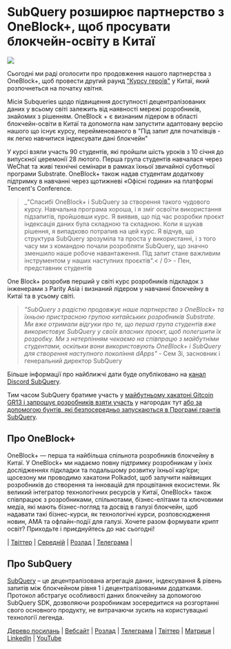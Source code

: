 # SubQuery розширює партнерство з OneBlock+, щоб просувати блокчейн-освіту в Китаї

![](https://miro.medium.com/max/1400/0*vr-DzLokDkkiY4ss)

Сьогодні ми раді оголосити про продовження нашого партнерства з OneBlock+, щоб провести другий раунд ["Курсу героїв"](https://doc.subquery.network/academy/herocourse/) у Китаї, який розпочнеться на початку квітня.

Місія Subqueries щодо підвищення доступності децентралізованих даних у всьому світі залежить від наявності мережі розробників, знайомих з рішенням. OneBlock + є визнаним лідером в області блокчейн-освіти в Китаї та допомогла нам запустити адаптовану версію нашого що існує курсу, перейменованого в "Під запит для початківців - як легко навчитися індексувати дані блокчейн"

У курсі взяли участь 90 студентів, які пройшли шість уроків з 10 січня до випускної церемонії 28 лютого. Перша група студентів навчалася через WeChat та живі технічні семінари в рамках їхньої звичайної суботньої програми Substrate. OneBlock+ також надав студентам додаткову підтримку в навчанні через щотижневі «Офісні години» на платформі Tencent's Conference.

> _"Спасибі OneBlock+ і SubQuery за створення такого чудового курсу. Навчальна програма хороша, і я зміг освоїти використання підзапитів, пройшовши курс. Я виявив, що під час розробки проєкт індексація даних була складною та складною. Коли я шукав рішення, я випадково потрапив на цей курс. Я відчув, що структура SubQuery зрозуміла та проста у використанні, і з того часу ми з командою почали розробляти SubQuery, що значно зменшило наше робоче навантаження. Під запит стане важливим інструментом у наших наступних проєктів".< / 0> - Пен, представник студентів</p> </blockquote> 
> 
> One Block+ розробив перший у світі курс розробників підкладок з інженерами з Parity Asia і визнаний лідером у навчанні блокчейну в Китаї та в усьому світі.
> 
> > _"SubQuery з радістю продовжує наше партнерство з OneBlock+ та їхньою пристрасною групою китайських розробників Substrate. Ми вже отримали відгуки про те, що перша група студентів вже використовує SubQuery у своїх власних проєкт, щоб полегшити їх розробку. Ми з нетерпінням чекаємо на співпрацю з майбутніми студентами, оскільки вони використовують OneBlock+ і SubQuery для створення наступного покоління dApps"_ - Сем Зі, засновник і генеральний директор SubQuery
> 
> Більше інформації про найближчі дати буде опубліковано на [канал Discord SubQuery](https://discord.com/invite/78zg8aBSMG).
> 
> Тим часом SubQuery братиме участь у [майбутньому хакатоні Gitcoin GR13 і запрошує розробників взяти участь](https://gitcoin.co/hackathon/gr13/onboard) у нагородах тут [або за допомогою бунтів, які безпосередньо запускаються в Програмі грантів SubQuery](https://subquery.network/grants).
> 
> ## Про OneBlock+
> 
> OneBlock+ — перша та найбільша спільнота розробників блокчейну в Китаї. У OneBlock+ ми надаємо повну підтримку розробникам у їхніх дослідженнях підкладки та подальшому розвитку їхньої кар’єри; щосезону ми проводимо хакатони Polkadot, щоб залучити найвищих розробників до створення та інновацій для процвітання екосистеми. Як великий інтегратор технологічних ресурсів у Китаї, OneBlock+ також співпрацює з розробниками, спільнотами, бізнес-елітами та ключовими медіа, які мають бізнес-погляд та досвід в галузі блокчейн, щоб надавати такі бізнес-курси, як технологічні курси, розповсюдження новин, AMA та офлайн-події для галузі. Хочете разом формувати крипт освіт? Приходьте і приєднуйтесь до нас сьогодні!
> 
> | [Твіттер](https://mobile.twitter.com/oneblock_) | [Середній](https://medium.com/@OneBlockplus?p=5a6193755f9b) | [Розлад](https://discord.gg/5aWx6Rch) | [Телеграма](https://t.me/oneblock_dev) |
> 
> ## Про SubQuery
> 
> [SubQuery](https://subquery.network) – це децентралізована агрегація даних, індексування & рівень запитів між блокчейном рівня 1 і децентралізованими додатками. Протокол абстрагує особливості даних блокчейну за допомогою SubQuery SDK, дозволяючи розробникам зосередитися на розгортанні свого основного продукту, не витрачаючи зусиль на користувацькі технології легенда.
> 
> [Дерево посилань](https://linktr.ee/subquerynetwork) | [Вебсайт](https://subquery.network/) | [Розлад](https://discord.com/invite/78zg8aBSMG) | [Телеграма](https://t.me/subquerynetwork) | [Твіттер](https://twitter.com/subquerynetwork) | [Матриця](https://matrix.to/#/#subquery:matrix.org) | [LinkedIn](https://www.linkedin.com/company/subquery) | [YouTube](https://www.youtube.com/channel/UCi1a6NUUjegcLHDFLr7CqLw)
